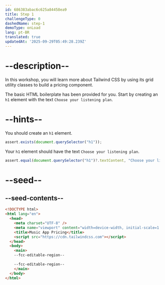 ```yaml
---
id: 686383abac6c625a84458ea9
title: Step 1
challengeType: 0
dashedName: step-1
demoType: onLoad
lang: pt-BR
translated: true
updatedAt: '2025-09-29T05:49:28.239Z'
---
```


# --description--

In this workshop, you will learn more about Tailwind CSS by using its grid utility classes to build a pricing component.

The basic HTML boilerplate has been provided for you. Start by creating an `h1` element with the text `Choose your listening plan`.

# --hints--

You should create an `h1` element.

```js
assert.exists(document.querySelector("h1"));
```

Your `h1` element should have the text `Choose your listening plan`.

```js
assert.equal(document.querySelector("h1")?.textContent, "Choose your listening plan");
```

# --seed--

## --seed-contents--

```html
<!DOCTYPE html>
<html lang="en">
  <head>
    <meta charset="UTF-8" />
    <meta name="viewport" content="width=device-width, initial-scale=1.0" />
    <title>Music App Pricing</title>
    <script src="https://cdn.tailwindcss.com"></script>
  </head>
  <body>
    <main>
    --fcc-editable-region--
    
    --fcc-editable-region--
    </main>
  </body>
</html>
```
